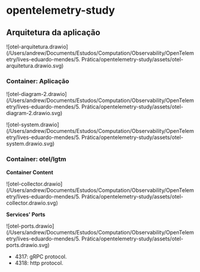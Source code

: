 # opentelemetry-study

## Arquitetura da aplicação

![otel-arquitetura.drawio](/Users/andrew/Documents/Estudos/Computation/Observability/OpenTelemetry/lives-eduardo-mendes/5. Prática/opentelemetry-study/assets/otel-arquitetura.drawio.svg)

### Container: Aplicação

![otel-diagram-2.drawio](/Users/andrew/Documents/Estudos/Computation/Observability/OpenTelemetry/lives-eduardo-mendes/5. Prática/opentelemetry-study/assets/otel-diagram-2.drawio.svg)

![otel-system.drawio](/Users/andrew/Documents/Estudos/Computation/Observability/OpenTelemetry/lives-eduardo-mendes/5. Prática/opentelemetry-study/assets/otel-system.drawio.svg)

### Container: otel/lgtm

**Container Content**

![otel-collector.drawio](/Users/andrew/Documents/Estudos/Computation/Observability/OpenTelemetry/lives-eduardo-mendes/5. Prática/opentelemetry-study/assets/otel-collector.drawio.svg)

**Services' Ports**

![otel-ports.drawio](/Users/andrew/Documents/Estudos/Computation/Observability/OpenTelemetry/lives-eduardo-mendes/5. Prática/opentelemetry-study/assets/otel-ports.drawio.svg)

- 4317: gRPC protocol.
- 4318: http protocol. 





